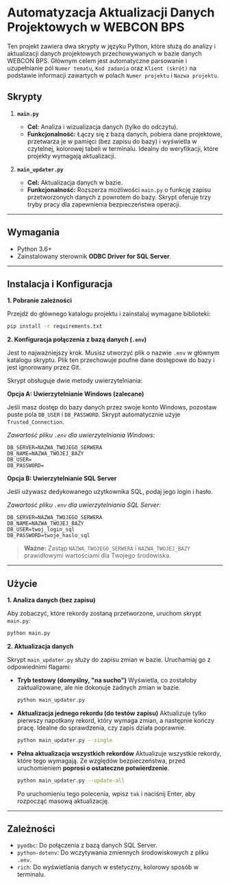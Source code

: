 # Automatyzacja Aktualizacji Danych Projektowych w WEBCON BPS

Ten projekt zawiera dwa skrypty w języku Python, które służą do analizy i aktualizacji danych projektowych przechowywanych w bazie danych WEBCON BPS. Głównym celem jest automatyczne parsowanie i uzupełnianie pól `Numer tematu`, `Kod zadania` oraz `Klient (skrót)` na podstawie informacji zawartych w polach `Numer projektu` i `Nazwa projektu`.

## Skrypty

1.  **`main.py`**
    *   **Cel:** Analiza i wizualizacja danych (tylko do odczytu).
    *   **Funkcjonalność:** Łączy się z bazą danych, pobiera dane projektowe, przetwarza je w pamięci (bez zapisu do bazy) i wyświetla w czytelnej, kolorowej tabeli w terminalu. Idealny do weryfikacji, które projekty wymagają aktualizacji.

2.  **`main_updater.py`**
    *   **Cel:** Aktualizacja danych w bazie.
    *   **Funkcjonalność:** Rozszerza możliwości `main.py` o funkcję zapisu przetworzonych danych z powrotem do bazy. Skrypt oferuje trzy tryby pracy dla zapewnienia bezpieczeństwa operacji.

---

## Wymagania

*   Python 3.6+
*   Zainstalowany sterownik **ODBC Driver for SQL Server**.

---

## Instalacja i Konfiguracja

**1. Pobranie zależności**

Przejdź do głównego katalogu projektu i zainstaluj wymagane biblioteki:
```bash
pip install -r requirements.txt
```

**2. Konfiguracja połączenia z bazą danych (`.env`)**

Jest to najważniejszy krok. Musisz utworzyć plik o nazwie `.env` w głównym katalogu skryptu. Plik ten przechowuje poufne dane dostępowe do bazy i jest ignorowany przez Git.

Skrypt obsługuje dwie metody uwierzytelniania:

**Opcja A: Uwierzytelnianie Windows (zalecane)**

Jeśli masz dostęp do bazy danych przez swoje konto Windows, pozostaw puste pola `DB_USER` i `DB_PASSWORD`. Skrypt automatycznie użyje `Trusted_Connection`.

*Zawartość pliku `.env` dla uwierzytelniania Windows:*
```dotenv
DB_SERVER=NAZWA_TWOJEGO_SERWERA
DB_NAME=NAZWA_TWOJEJ_BAZY
DB_USER=
DB_PASSWORD=
```

**Opcja B: Uwierzytelnianie SQL Server**

Jeśli używasz dedykowanego użytkownika SQL, podaj jego login i hasło.

*Zawartość pliku `.env` dla uwierzytelniania SQL Server:*
```dotenv
DB_SERVER=NAZWA_TWOJEGO_SERWERA
DB_NAME=NAZWA_TWOJEJ_BAZY
DB_USER=twoj_login_sql
DB_PASSWORD=twoje_haslo_sql
```

> **Ważne:** Zastąp `NAZWA_TWOJEGO_SERWERA` i `NAZWA_TWOJEJ_BAZY` prawidłowymi wartościami dla Twojego środowiska.

---

## Użycie

**1. Analiza danych (bez zapisu)**

Aby zobaczyć, które rekordy zostaną przetworzone, uruchom skrypt `main.py`:
```bash
python main.py
```

**2. Aktualizacja danych**

Skrypt `main_updater.py` służy do zapisu zmian w bazie. Uruchamiaj go z odpowiednimi flagami:

*   **Tryb testowy (domyślny, "na sucho")**
    Wyświetla, co zostałoby zaktualizowane, ale nie dokonuje żadnych zmian w bazie.
    ```bash
    python main_updater.py
    ```

*   **Aktualizacja jednego rekordu (do testów zapisu)**
    Aktualizuje tylko pierwszy napotkany rekord, który wymaga zmian, a następnie kończy pracę. Idealne do sprawdzenia, czy zapis działa poprawnie.
    ```bash
    python main_updater.py --single
    ```

*   **Pełna aktualizacja wszystkich rekordów**
    Aktualizuje wszystkie rekordy, które tego wymagają. Ze względów bezpieczeństwa, przed uruchomieniem **poprosi o ostateczne potwierdzenie**.
    ```bash
    python main_updater.py --update-all
    ```
    Po uruchomieniu tego polecenia, wpisz `tak` i naciśnij Enter, aby rozpocząć masową aktualizację.

---

## Zależności

*   `pyodbc`: Do połączenia z bazą danych SQL Server.
*   `python-dotenv`: Do wczytywania zmiennych środowiskowych z pliku `.env`.
*   `rich`: Do wyświetlania danych w estetyczny, kolorowy sposób w terminalu.
